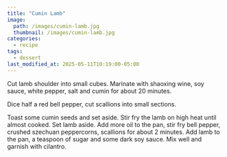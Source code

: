 ```yaml
---
title: "Cumin Lamb"
image: 
  path: /images/cumin-lamb.jpg
  thumbnail: /images/cumin-lamb.jpg
categories:
  - recipe
tags:
  - dessert
last_modified_at: 2025-05-11T10:19:00-05:00
---
```


Cut lamb shoulder into small cubes. Marinate with shaoxing wine, soy sauce, white pepper, salt and cumin for about 20 minutes.

Dice half a red bell pepper, cut scallions into small sections.

Toast some cumin seeds and set aside. Stir fry the lamb on high heat until almost cooked. Set lamb aside. Add more oil to the pan, stir fry bell pepper, crushed szechuan peppercorns, scallions for about 2 minutes. Add lamb to the pan, a teaspoon of sugar and some dark soy sauce. Mix well and garnish with cilantro.
